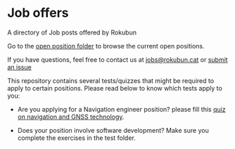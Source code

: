# Job offers

A directory of Job posts offered by Rokubun

Go to the [open position folder](./open/) to browse the current open positions.

If you have questions, feel free to contact us at [jobs@rokubun.cat](jobs@rokubun.cat) or [submit an issue](https://github.com/rokubun/jobs/issues)

This repository contains several tests/quizzes that might be required to apply to certain positions. Please read below to know which tests apply to you:

- Are you applying for a Navigation engineer position? please fill this
[quiz on navigation and GNSS technology](https://forms.gle/WzFUpsm94g6R1TR46).

- Does your position involve software development? Make sure you complete the exercises in the test folder.
